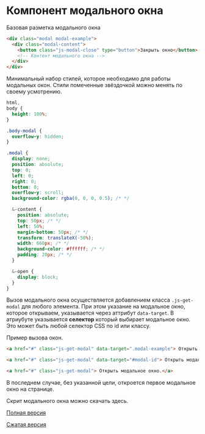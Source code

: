 #  Компонент модального окна

Базовая разметка модального окна

```html
<div class="modal modal-example">
  <div class="modal-content">
    <button class="js-modal-close" type="button">Закрыть окно</button>
    <!-- Контент модального окна -->
  </div>
</div>
```

Минимальный набор стилей, которое необходимо для работы модальных окон. Стили помеченные звёздочкой можно менять по своему усмотрению.

```scss
html,
body {
  height: 100%;
}

.body-modal {
  overflow-y: hidden;
}

.modal {
  display: none;
  position: absolute;
  top: 0;
  left: 0;
  right: 0;
  bottom: 0;
  overflow-y: scroll;
  background-color: rgba(0, 0, 0, 0.5); /* */

  &-content {
    position: absolute;
    top: 50px; /* */
    left: 50%;
    margin-bottom: 50px; /* */
    transform: translateX(-50%);
    width: 660px; /* */
    background-color: #ffffff; /* */
    padding: 20px; /* */
  }

  &-open {
    display: block;
  }
}
```

Вызов модального окна осуществляется добавлением класса `.js-get-modal` для любого элемента. При этом указание на модальное окно, которое открываем, указывается через аттрибут `data-target`. В атриубуте указывается **селектор** который выбирает модальное окно. Это может быть любой селектор CSS по id или классу.

Пример вызова окон.

```html
<a href="#" class="js-get-modal" data-target=".modal-example"> Открыть модальное окно.</a>

<a href="#" class="js-get-modal" data-target="#modal-id"> Открыть модальное окно.</a>

<a href="#" class="js-get-modal"> Открыть модальное окно.</a>
```

В последнем случае, без указанной цели, откроется первое модальное окно на странице.

Скрит модального окна можно скачать здесь.

[Полная версия](js/modal.js)

[Сжатая версия](js/modal.min.js)
